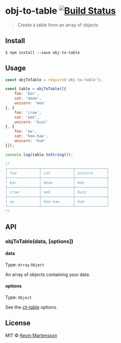# obj-to-table [![Build Status](https://travis-ci.org/kevva/obj-to-table.svg?branch=master)](https://travis-ci.org/kevva/obj-to-table)

> Create a table from an array of objects


## Install

```
$ npm install --save obj-to-table
```


## Usage

```js
const objToTable = require('obj-to-table');

const table = objToTable([{
	foo: 'bar',
	cat: 'meow',
	unicorn: 'moo'
}, {
	foo: 'crow',
	cat: 'eek',
	unicorn: 'buzz'
}, {
	foo: 'ow',
	cat: 'hee-haw',
	unicorn: 'hum'
}]);

console.log(table.toString());

/*
┌──────────────┬──────────────┬──────────────┐
│ foo          │ cat          │ unicorn      │
├──────────────┼──────────────┼──────────────┤
│ bar          │ meow         │ moo          │
├──────────────┼──────────────┼──────────────┤
│ crow         │ eek          │ buzz         │
├──────────────┼──────────────┼──────────────┤
│ ow           │ hee-haw      │ hum          │
└──────────────┴──────────────┴──────────────┘
*/
```


## API

### objToTable(data, [options])

#### data

Type: `Array` `Object`

An array of objects containing your data.

#### options

Type: `Object`

See the [cli-table](https://github.com/Automattic/cli-table) options.


## License

MIT © [Kevin Martensson](http://github.com/kevva)
